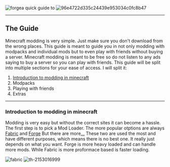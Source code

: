 ![forge](https://github.com/hollowshield/minecraftmodding/assets/70131064/2ce8d210-510e-4d6a-9162-a3f05f32917c)a quick guide to ![96e4722d335c24439e953034c0fc8b47](https://github.com/hollowshield/minecraftmodding/assets/70131064/abe5392b-45aa-4c3a-8fd5-4a865257a5c3)
 
---

## The Guide
Minecraft modding is very simple. Just make sure you don't download from the wrong places. 
This guide is meant to guide you in not only modding with modpacks and individual mods but to even play with friends without buying a server. Minecraft modding is meant to be free so do not listen to any ads saying to buy a server so you can play with friends. 
This guide will be split into multiple sections for your ease of access. I will split it:
1. [Introduction to modding in minecraft](#Intro)
2. Modpacks
3. Playing with friends
4. Extras

---

### Introduction to modding in minecraft 


Modding is very easy but without the correct sites it can become a hassle. 
The first step is to pick a Mod Loader.
The more popular otptions are always [Fabric](https://fabricmc.net/) and [Forge](https://files.minecraftforge.net/net/minecraftforge/forge/)
But there are more[...](https://ftb.fandom.com/wiki/Category:Modloaders)
These two are used the most and have different purposes, which means there is no best one. It really just depends on what you want. Forge is more heavy loaded and can handle more mods. While Fabric is more proformace based is faster loading. 

![fabric](https://github.com/hollowshield/minecraftmodding/assets/70131064/76690140-3577-452e-9587-af6e74e992b0)
![th-2153016999](https://github.com/hollowshield/minecraftmodding/assets/70131064/07bbe05e-b22b-49db-b274-9c0115470b38)


